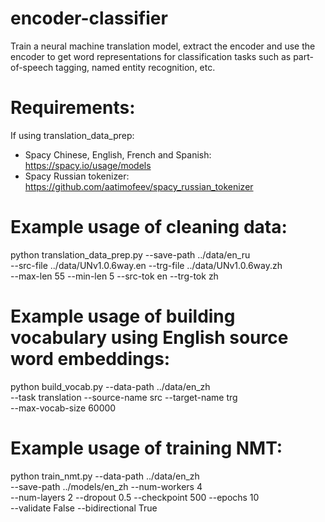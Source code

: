 # encoder-classifier
Train a neural machine translation model, extract the encoder and use the encoder to get word representations for classification tasks such as part-of-speech tagging, named entity recognition, etc.

# Requirements:

If using translation_data_prep:
 - Spacy Chinese, English, French and Spanish: https://spacy.io/usage/models
 - Spacy Russian tokenizer: https://github.com/aatimofeev/spacy_russian_tokenizer

# Example usage of cleaning data:

python translation_data_prep.py  --save-path ../data/en_ru \
--src-file ../data/UNv1.0.6way.en --trg-file ../data/UNv1.0.6way.zh \
--max-len 55 --min-len 5 --src-tok en --trg-tok zh

# Example usage of building vocabulary using English source word embeddings:

python build_vocab.py --data-path ../data/en_zh \
--task translation --source-name src --target-name trg \
--max-vocab-size 60000 

# Example usage of training NMT:

python train_nmt.py --data-path ../data/en_zh \
--save-path ../models/en_zh --num-workers 4 \
--num-layers 2 --dropout 0.5 --checkpoint 500 --epochs 10 \
--validate False --bidirectional True
